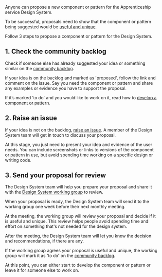 Anyone can propose a new component or pattern for the Apprenticeship service Design System.

To be successful, proposals need to show that the component or pattern being suggested would be [useful and unique](/community/contribution-criteria/).

Follow 3 steps to propose a component or pattern for the Design System.

## 1. Check the community backlog
Check if someone else has already suggested your idea or something similar on the [community backlog](/get-started/community-backlog/).

If your idea is on the backlog and marked as 'proposed', follow the link and comment on the issue. Say you need the component or pattern and share any examples or evidence you have to support the proposal.

If it’s marked 'to do' and you would like to work on it, read how to [develop a component or pattern](/community/develop-a-component-or-pattern/).

## 2. Raise an issue

If your idea is not on the backlog, [raise an issue](https://github.com/ministryofjustice/moj-design-system-backlog/issues/new). A member of the Design System team will get in touch to discuss your proposal.

At this stage, you just need to present your idea and evidence of the user needs. You can include screenshots or links to versions of the component or pattern in use, but avoid spending time working on a specific design or writing code.

## 3. Send your proposal for review

The Design System team will help you prepare your proposal and share it with the [Design System working group](https://moj-design-system.herokuapp.com/community/design-system-working-group) to review. 

When your proposal is ready, the Design System team will send it to the working group one week before their next monthly meeting. 

At the meeting, the working group will review your proposal and decide if it is useful and unique. This review helps people avoid spending time and effort on something that's not needed for the design system.

After the meeting, the Design System team will let you know the decision and recommendations, if there are any. 

If the working group agrees your proposal is useful and unique, the working group will mark it as 'to do' on the [community backlog](https://github.com/ministryofjustice/mojdt-design-system-backlog/projects/1).

At this point, you can either start to develop the component or pattern or leave it for someone else to work on.

